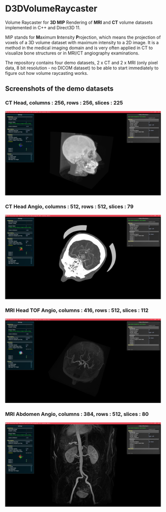 # D3DVolumeRaycaster
Volume Raycaster for **3D MIP** Rendering of **MRI** and **CT** volume datasets implemented in C++ and Direct3D 11.

MIP stands for **M**aximum **I**ntensity **P**rojection, which means the projection of voxels of a 3D volume dataset with maximum intensity to a 2D image. It is a method in the medical imaging domain and is very often applied in CT to visualize bone structures or in MRI/CT angiography examinations.

The repository contains four demo datasets, 2 x CT and 2 x MRI (only pixel data, 8 bit resolution - no DICOM dataset) to be able to start immediately to figure out how volume raycasting works.

## Screenshots of the demo datasets

### CT Head, columns : 256, rows : 256, slices : 225
![alt text](doc/screenshots/CT_Head_3DMIP_01.png)

### CT Head Angio, columns : 512, rows : 512, slices : 79
![alt text](doc/screenshots/CT_Head_Angio_3DMIP_01.png)

### MRI Head TOF Angio, columns : 416, rows : 512, slices : 112
![alt text](doc/screenshots/MR_Head_TOF_3DMIP_01.png)

### MRI Abdomen Angio, columns : 384, rows : 512, slices : 80
![alt text](doc/screenshots/MR_Abdomen_Angio_3DMIP_01.png)

